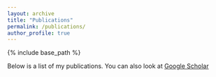 ```yaml
---
layout: archive
title: "Publications"
permalink: /publications/
author_profile: true
---
```



{% include base_path %}

Below is a list of my publications.  You can also look at <a href="https://scholar.google.com/citations?user=DwtzIdwAAAAJ&hl=en">Google Scholar</a>
<script src="https://bibbase.org/show?bib=https%3A%2F%2Fbibbase.org%2Fnetwork%2Ffiles%2FbjTTAi3Hfj4vGWThh&noBootstrap=1&jsonp=1"></script>
